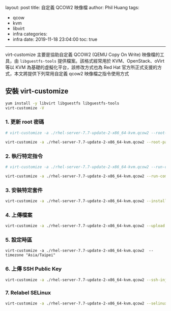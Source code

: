 layout: post
title: 自定義 QCOW2 映像檔
author: Phil Huang
tags:
  - qcow
  - kvm
  - libvirt
  - infra
categories:
  - infra
date: 2019-11-18 23:04:00
toc: true
---
virt-customize 主要是協助自定義 QCOW2 (QEMU Copy On Write) 映像檔的工具，由 `libguestfs-tools` 提供檔案。該格式經常用於 KVM、OpenStack、oVirt 等以 KVM 為基礎的虛擬化平台，該修改方式也為 Red Hat 官方所正式支援的方式，本文將提供下列常用自定義 qcow2 映像檔之指令使用方式

<!--more-->

## 安裝 virt-customize
```bash
yum install -y libvirt libguestfs libguestfs-tools
virt-customize -V 
```

### 1. 更新 root 密碼
```bash
# virt-customize -a ./rhel-server-7.7-update-2-x86_64-kvm.qcow2 --root-password password:<YOUR PASSWORD>

virt-customize -a ./rhel-server-7.7-update-2-x86_64-kvm.qcow2 --root-password password:root
```

### 2. 執行特定指令
```bash
# virt-customize -a ./rhel-server-7.7-update-2-x86_64-kvm.qcow2 --run-command '<COMMAND>'

virt-customize -a ./rhel-server-7.7-update-2-x86_64-kvm.qcow2 --run-command 'subscription-manager repos --disabled=*'
```

### 3. 安裝特定套件
```bash
virt-customize -a ./rhel-server-7.7-update-2-x86_64-kvm.qcow2 --install vim,git,wget,curl,htop
```

### 4. 上傳檔案
```bash
virt-customize -a ./rhel-server-7.7-update-2-x86_64-kvm.qcow2 --upload redhat.repo:/etc/yum.repos.d/redhat.repo
```

### 5. 設定時區
```
virt-customize -a ./rhel-server-7.7-update-2-x86_64-kvm.qcow2  --timezone "Asia/Taipei"
```

### 6. 上傳 SSH Public Key
```bash
virt-customize -a ./rhel-server-7.7-update-2-x86_64-kvm.qcow2 --ssh-inject root:file:./id_rsa.pub
```

### 7. Relabel SELinux
```bash
virt-customize -a ./rhel-server-7.7-update-2-x86_64-kvm.qcow2 --selinux-relabel
```